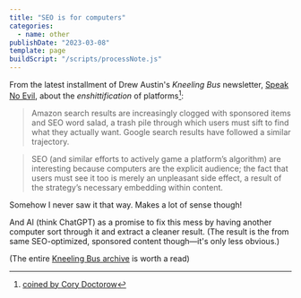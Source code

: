 ```yaml
---
title: "SEO is for computers"
categories:
  - name: other
publishDate: "2023-03-08"
template: page
buildScript: "/scripts/processNote.js"
---
```


From the latest installment of Drew Austin's _Kneeling Bus_ newsletter, [Speak No Evil](https://kneelingbus.substack.com/p/speak-no-evil), about the _enshittification_ of platforms[^1]:

> Amazon search results are increasingly clogged with sponsored items and SEO word salad, a trash pile through which users must sift to find what they actually want. Google search results have followed a similar trajectory.

> SEO (and similar efforts to actively game a platform’s algorithm) are interesting because computers are the explicit audience; the fact that users must see it too is merely an unpleasant side effect, a result of the strategy’s necessary embedding within content.

Somehow I never saw it that way. Makes a lot of sense though!

And AI (think ChatGPT) as a promise to fix this mess by having another computer sort through it and extract a cleaner result. (The result is the from same SEO-optimized, sponsored content though—it's only less obvious.)

(The entire [Kneeling Bus archive](https://kneelingbus.substack.com/archive) is worth a read)

[^1]: [coined by Cory Doctorow](https://www.wired.com/story/tiktok-platforms-cory-doctorow/)
